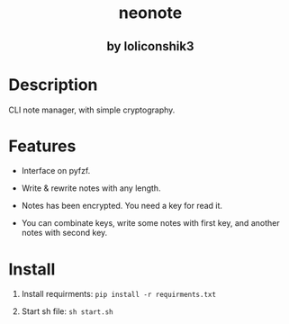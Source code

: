 <h1 align="center">neonote</h1>
<h2 align="center">by loliconshik3</h2>

# Description

CLI note manager, with simple cryptography.

# Features

* Interface on pyfzf.

* Write & rewrite notes with any length.

* Notes has been encrypted. You need a key for read it.

* You can combinate keys, write some notes with first key, and another notes with second key.

# Install

1. Install requirments: `pip install -r requirments.txt`

2. Start sh file: `sh start.sh`
